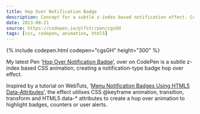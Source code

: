 ```yaml
---
title: Hop Over Notification Badge
description: Concept for a subtle z-index based notification effect. Counters, badges or alerts hop over the site navigation to alert users / give feedback.
date: 2013-08-21
source: https://codepen.io/plfstr/pen/cgsGH
tags: [css, codepen, animation, html5]
---
```

{% include codepen.html codepen="cgsGH" height="300" %}

My latest Pen ‘[Hop Over Notification Badge](https://codepen.io/plfstr/pen/cgsGH)’, over on CodePen is a subtle z-index based CSS animation, creating a notification-type badge hop over effect.

Inspired by a tutorial on WebTuts, ‘[Menu Notification Badges Using HTML5 Data-Attributes](http://webdesign.tutsplus.com/articles/menu-notification-badges-using-html5-data-attributes--webdesign-6273)’, the effect utilises CSS @keyframe animation, transition, transform and HTML5 data-* attributes to create a hop over animation to highlight badges, counters or user alerts.
